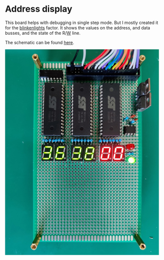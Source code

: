 # Address display
This board helps with debugging in single step mode.
But I mostly created it for the [blinkenlights](https://en.wikipedia.org/wiki/Blinkenlights) factor.
It shows the values on the address, and data busses, and the state of the R/<INS>W</INS> line.

The schematic can be found [here](https://github.com/hsmade/8bit-computer/tree/master/bus-display/kicad/).

![bus display board](build-log/bus-display-2.jpg)
